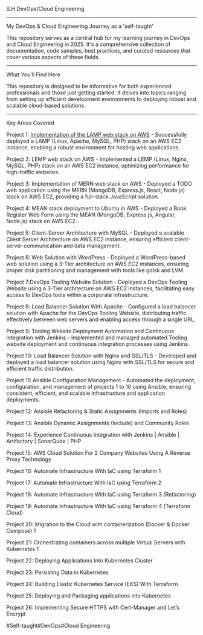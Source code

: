 S.H DevOps/Cloud Engineering

---

My DevOps & Cloud Engineering Journey as a 'self-taught'

This repository serves as a central hub for my learning journey in DevOps and Cloud Engineering in 2025. It's a comprehensive collection of documentation, code samples, best practices, and curated resources that cover various aspects of these fields.

---

What You'll Find Here

This repository is designed to be informative for both experienced professionals and those just getting started. It delves into topics ranging from setting up efficient development environments to deploying robust and scalable cloud-based solutions.

---

Key Areas Covered

Project 1: [Implementation of the LAMP web stack on AWS](https://github.com/Uwadon1/S.H_Cloud_Devops_Engineering/tree/main/LAMP_STACK) - Successfully deployed a LAMP (Linux, Apache, MySQL, PHP) stack on an AWS EC2 instance, enabling a robust environment for hosting web applications.

Project 2: LEMP web stack on AWS - Implemented a LEMP (Linux, Nginx, MySQL, PHP) stack on an AWS EC2 instance, optimizing performance for high-traffic websites.

Project 3: Implementation of MERN web stack on AWS - Deployed a TODO web application using the MERN (MongoDB, Express.js, React, Node.js) stack on AWS EC2, providing a full-stack JavaScript solution.

Project 4: MEAN stack deployment to Ubuntu in AWS - Deployed a Book Register Web Form using the MEAN (MongoDB, Express.js, Angular, Node.js) stack on AWS EC2.

Project 5: Client-Server Architecture with MySQL - Deployed a scalable Client Server Architecture on AWS EC2 instance, ensuring efficient client-server communication and data management.

Project 6: Web Solution with WordPress - Deployed a WordPress-based web solution using a 3-Tier architecture on AWS EC2 instances, ensuring proper disk partitioning and management with tools like gdisk and LVM.

Project 7:DevOps Tooling Website Solution - Deployed a DevOps Tooling Website using a 3-Tier architecture on AWS EC2 instances, facilitating easy access to DevOps tools within a corporate infrastructure.

Project 8: Load Balancer Solution With Apache - Configured a load balancer solution with Apache for the DevOps Tooling Website, distributing traffic effectively between web servers and enabling access through a single URL.

Project 9: Tooling Website Deployment Automation and Continuous Integration with Jenkins - Implemented and managed automated Tooling website deployment and continuous integration processes using Jenkins.

Project 10: Load Balancer Solution with Nginx and SSL/TLS - Developed and deployed a load balancer solution using Nginx with SSL/TLS for secure and efficient traffic distribution.

Project 11: Ansible Configuration Management - Automated the deployment, configuration, and management of projects 1 to 10 using Ansible, ensuring consistent, efficient, and scalable infrastructure and application deployments.

Project 12: Ansible Refactoring & Static Assignments (Imports and Roles)

Project 13: Ansible Dynamic Assignments (Include) and Community Roles

Project 14: Experience Continuous Integration with Jenkins | Ansible | Artifactory | SonarQube | PHP

Project 15: AWS Cloud Solution For 2 Company Websites Using A Reverse Proxy Technology

Project 16: Automate Infrastructure With IaC using Terraform 1

Project 17: Automate Infrastructure With IaC using Terraform 2

Project 18: Automate Infrastructure With IaC using Terraform 3 (Refactoring)

Project 19: Automate Infrastructure With IaC using Terraform 4 (Terraform Cloud)

Project 20: Migration to the Сloud with containerization (Docker & Docker Compose) 1

Project 21: Orchestrating containers across multiple Virtual Servers with Kubernetes 1

Project 22: Deploying Applications Into Kubernetes Cluster

Project 23: Persisting Data in Kubernetes

Project 24: Building Elastic Kubernetes Service (EKS) With Terraform

Project 25: Deploying and Packaging applications into Kubernetes

Project 26: Implementing Secure HTTPS with Cert-Manager and Let’s Encrypt



#Self-taught#DevOps#Cloud Engineering
